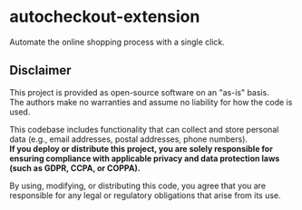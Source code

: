 # autocheckout-extension
Automate the online shopping process with a single click.


## Disclaimer
This project is provided as open-source software on an "as-is" basis.  
The authors make no warranties and assume no liability for how the code is used.  

This codebase includes functionality that can collect and store personal data (e.g., email addresses, postal addresses, phone numbers).  
**If you deploy or distribute this project, you are solely responsible for ensuring compliance with applicable privacy and data protection laws (such as GDPR, CCPA, or COPPA).**  

By using, modifying, or distributing this code, you agree that you are responsible for any legal or regulatory obligations that arise from its use.
